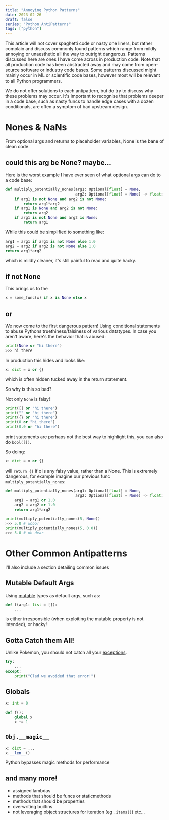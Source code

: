 ```yaml
---
title: "Annoying Python Patterns"
date: 2023-02-26
draft: false
series: "Python AntiPatterns"
tags: ["python"]
---
```


This article will not cover spaghetti code or nasty one liners, but rather complain and discuss commonly found patterns which range from mildly annoying or unaesthetic all the way to outright dangerous. Patterns discussed here are ones I have come across in production code. Note that all production code has been abstracted away and may come from open-source software or industry code bases. Some patterns discussed might mainly occur in ML or scientific code bases, however most will be relevant to all Python programmers.

We do not offer solutions to each antipattern, but do try to discuss why these problems may occur. It's important to recognise that problems deeper in a code base, such as nasty funcs to handle edge cases with a dozen conditionals, are often a symptom of bad upstream design.

# Nones & NaNs

From optional args and returns to placeholder variables, None is the bane of clean code.

## could this arg be None? maybe...

Here is the worst example I have ever seen of what optional args can do to a code base:
```python
def multiply_potentially_nones(arg1: Optional[float] = None, 
                               arg2: Optional[float] = None) -> float:
    if arg1 is not None and arg2 is not None:
        return arg1*arg2
    if arg1 is None and arg2 is not None:
        return arg2
    if arg1 is not None and arg2 is None:
        return arg1
```
While this could be simplified to something like:
```python
arg1 = arg1 if arg1 is not None else 1.0
arg2 = arg2 if arg2 is not None else 1.0
return arg1*arg2
```
which is mildly cleaner, it's still painful to read and quite hacky.

## if not None

This brings us to the 

```python
x = some_func(x) if x is None else x
```

## or

We now come to the first dangerous pattern! Using conditional statements to abuse Pythons truethiness/falsiness of various datatypes. In case you aren't aware, here's the behavior that is abused:
```python
print(None or "hi there")
>>> hi there
```
In production this hides and looks like:
```python
x: dict = x or {}
```
which is often hidden tucked away in the return statement.

So why is this so bad?

Not only `None` is falsy!
```python
print([] or "hi there")
print("" or "hi there")
print({} or "hi there")
print(0 or "hi there")
print(0.0 or "hi there")
```
print statements are perhaps not the best way to highlight this, you can also do `bool([])`.

So doing:
```python
x: dict = x or {}
```
will `return {}` if x is any falsy value, rather than a None. This is extremely dangerous, for example imagine our previous func `multiply_potentially_nones`:
```python
def multiply_potentially_nones(arg1: Optional[float] = None, 
                               arg2: Optional[float] = None) -> float:
    arg1 = arg1 or 1.0
    arg2 = arg2 or 1.0
    return arg1*arg2

print(multiply_potentially_nones(5, None))
>>> 5.0 # wooo!
print(multiply_potentially_nones(5, 0.0))
>>> 5.0 # oh dear
```

# Other Common Antipatterns

I'll also include a section detailing common issues

## Mutable Default Args

Using [mutable](https://en.wikipedia.org/wiki/Mutability) types as default args, such as:
```python
def f(arg1: list = []):
    ...
```
is either irresponsible (when exploiting the mutable property is not intended), or hacky!

## Gotta Catch them All!

Unlike Pokemon, you should not catch all your [exceptions](https://docs.python.org/3/tutorial/errors.html).
```python
try:
    ...
except:
    print("Glad we avoided that error!")
```

## Globals

```python
x: int = 0

def f():
    global x
    x += 1
```

## `Obj.__magic__`

```python
x: dict = ...
x.__len__()
```
Python bypasses magic methods for performance

## and many more!

- assigned lambdas
- methods that should be funcs or staticmethods
- methods that should be properties
- overwriting builtins
- not leveraging object structures for iteration (eg `.items()`)
etc...